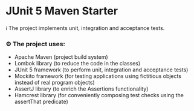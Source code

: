 # JUnit 5 Maven Starter

ℹ️ The project implements unit, integration and acceptance tests.

### ⚙️ The project uses:

- Apache Maven (project build system)
- Lombok library (to reduce the code in the classes)
- JUnit 5 framework (to perform unit, integration and acceptance tests) 
- Mockito framework (for testing applications using fictitious objects instead of real program objects)
- AssertJ library (to enrich the Assertions functionality)
- Hamcrest library (for conveniently composing test checks using the assertThat predicate)